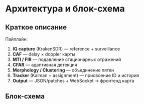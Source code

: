# Архитектура и блок-схема

## Краткое описание
Пайплайн:
1. **IQ capture** (KrakenSDR) — reference + surveillance
2. **CAF** — delay × doppler карты
3. **MTI / FIR** — подавление стационарных отражений
4. **CFAR** — адаптивная детекция
5. **Morphology / Clustering** — объединение пятен
6. **Tracker** (Kalman + assignment) — присвоение ID и история
7. **Output** — JSON/patches + WebSocket → фронтенд карта

## Блок-схема
